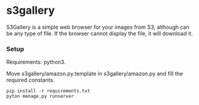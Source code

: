 # s3gallery

S3Gallery is a simple web browser for your images from S3, although can be any type of file. 
If the browser cannot display the file, it will download it.

### Setup

Requirements: python3.

Move s3gallery/amazon.py.template in s3gallery/amazon.py and fill the required constants.

```
pip install -r requirements.txt
pyton manage.py runserver
```
